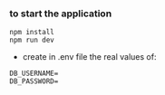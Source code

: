 ### to start the application
```npm install```  
```npm run dev```
- create in .env file the real values of:
```
DB_USERNAME=
DB_PASSWORD=
```